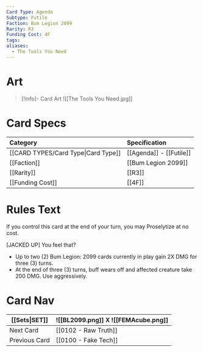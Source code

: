 ```yaml
---
Card Type: Agenda
Subtype: Futile
Faction: Bum Legion 2099
Rarity: R3
Funding Cost: 4F
tags: 
aliases:
  - The Tools You Need
---
```

# Art

> [!info]- Card Art
> ![[The Tools You Need.jpg]]

# Card Specs

| Category                            | Specification           |
|:----------------------------------- |:----------------------- |
| [[CARD TYPES/Card Type\|Card Type]] | [[Agenda]] - [[Futile]] |
| [[Faction]]                         | [[Bum Legion 2099]]     |
| [[Rarity]]                          | [[R3]]                  |
| [[Funding Cost]]                    | [[4F]]                  |

# Rules Text

If you control this card at the end of your turn, you may Proselytize at no cost.

[JACKED UP] You feel that?
- Up to two (2) Bum Legion: 2099 cards currently in play gain 2X DMG for three (3) turns.
- At the end of three (3) turns, buff wears off and affected creature take 200 DMG. Use aggressively.  

# Card Nav

| [[Sets\|SET]] |  ![[BL2099.png]] 𐌢 ![[FEMAcube.png]] |
| --- | --- |  
| Next Card | [[0102 - Raw Truth]] |  
| Previous Card | [[0100 - Fake Tech]] |  

